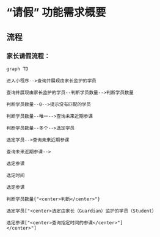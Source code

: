 # “请假” 功能需求概要

## 流程

### 家长请假流程：

```mermaid
graph TD

进入小程序-->查询并展现由家长监护的学员

查询并展现由家长监护的学员--判断学员数量-->判断学员数量

判断学员数量--0-->提示没有匹配的学员

判断学员数量--唯一-->查询未来近期参课

判断学员数量--多个-->选定学员

选定学员-->查询未来近期参课

查询未来近期参课-->

选定参课

选定时间

选定参课

判断学员数量{"<center>判断</center>"}

选定学员["<center>选定由家长（Guardian）监护的学员（Student）

选定参课["<center>查询指定时间的参课</center>"]
</center>"]

```
<!--stackedit_data:
eyJoaXN0b3J5IjpbLTQ1NTU3Mzk4MywtMzkzNDY3NTkyLC0xMj
g4MjEyNjEzLDE5Njk1Nzg0NjEsLTIxMDk0NzM2MzIsNjUzODc2
NjEsMjM2ODQzNDMsMjEwMzkyMzMyMiw4MzI1NTg0OTQsLTEzMD
AyMDk5NTQsNzMwOTk4MTE2XX0=
-->